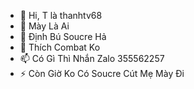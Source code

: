 - 👋 Hi, T là thanhtv68
- 👀 Mày Là Ai
- 🌱 Định Bú Soucre Hả
- 💞️ Thích Combat Ko
- 📫 Có Gì Thì Nhắn Zalo 355562257
- ⚡ Còn Giờ Ko Có Soucre Cút Mẹ Mày Đi

<!---
AnDepZaiHub/AnDepZaiHub is a ✨ special ✨ repository because its `README.md` (this file) appears on your GitHub profile.
You can click the Preview link to take a look at your changes.
--->

